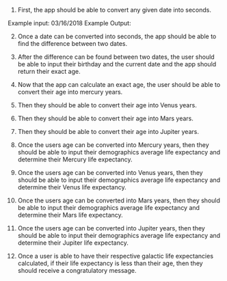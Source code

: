 1. First, the app should be able to convert any given date into seconds.

  Example input: 03/16/2018
  Example Output:


2. Once a date can be converted into seconds, the app should be able to find the difference between two dates.

3. After the difference can be found between two dates, the user should be able to input their birthday and the current date and the app should return their exact age.

4. Now that the app can calculate an exact age, the user should be able to convert their age into mercury years.

5. Then they should be able to convert their age into Venus years.

6. Then they should be able to convert their age into Mars years.

7. Then they should be able to convert their age into Jupiter years.

8. Once the users age can be converted into Mercury years, then they should be able to input their demographics average life expectancy and determine their Mercury life expectancy.

9. Once the users age can be converted into Venus years, then they should be able to input their demographics average life expectancy and determine their Venus life expectancy.

10. Once the users age can be converted into Mars years, then they should be able to input their demographics average life expectancy and determine their Mars life expectancy.

11. Once the users age can be converted into Jupiter years, then they should be able to input their demographics average life expectancy and determine their Jupiter life expectancy.

12. Once a user is able to have their respective galactic life expectancies calculated, if their life expectancy is less than their age, then they should receive a congratulatory message.
